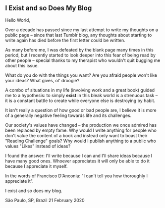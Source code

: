 ## I Exist and so Does My Blog

Hello World,

Over a decade has passed since my last attempt to write my thoughts on a public page – since that last Tumblr blog, any thoughts about starting to write again has died before the first letter could be written.

As many before me, I was defeated by the blank page many times in this period, but I recently started to look deeper into this fear of being read by other people – special thanks to my therapist who wouldn't quit bugging me about this issue.

What do you do with the things you want? Are you afraid people won't like your ideas? What gives, ol' droogie?

A combo of situations in my life (involving work and a great book) guided me to a hypothesis: to simply **exist** in this bleak world is a strenuous task – it is a constant battle to create while everyone else is destroying by habit.

It isn't really a question of how good or bad people are, I believe it is more of a generally negative feeling towards life and its challenges.

Our society's values have changed – the production we once admired has been replaced by empty fame. Why would I write anything for people who don't value the content of a book and instead only want to boast their "Reading Challenge" goals? Why would I publish anything to a public who values "Likes" instead of ideas?

I found the answer: I'll write because I can and I'll share ideas because I have many good ones. Whoever appreciates it will only be able to do it because I appreciate it myself.

In the words of Francisco D'Anconia: "I can't tell you how thoroughly I appreciate it".

I exist and so does my blog.


São Paulo, SP, Brazil
21 February 2020
